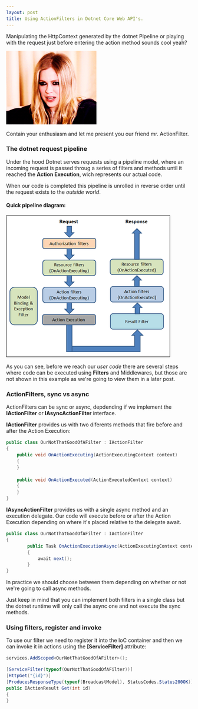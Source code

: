```yaml
---
layout: post
title: Using ActionFilters in Dotnet Core Web API's.
---
```



Manipulating the HttpContext generated by the dotnet Pipeline or playing with the request just before entering the action method sounds cool yeah?


![](https://raw.githubusercontent.com/jmolla31/jmolla31.github.io/master/images/avril-oh-yes.gif)

Contain your enthusiasm and let me present you our friend mr. ActionFilter.



### The dotnet request pipeline

Under the hood Dotnet serves requests using a pipeline model, where an incoming request is passed throug a series of filters and methods until it reached the **Action Execution**, wich represents our actual code. 

When our code is completed this pipeline is unrolled in reverse order until the request exists to the *outside world*.

#### Quick pipeline diagram:

![](https://raw.githubusercontent.com/jmolla31/jmolla31.github.io/master/images/dotnet_pipeline.png)


As you can see, before we reach our *user code* there are several steps where code can be executed using **Filters** and Middlewares, but those are not shown in this example as we're going to view them in a later post.



### ActionFilters, sync vs async

ActionFilters can be sync or async, depdending if we implement the **IActionFilter** or **IAsyncActionFilter** interface. 


**IActionFilter** provides us with two diferents methods that fire before and after the Action Execution:

```csharp
public class OurNotThatGoodOfAFilter : IActionFilter  
{  
    public void OnActionExecuting(ActionExecutingContext context)  
    {  
    }  

    public void OnActionExecuted(ActionExecutedContext context)  
    {  
    }  
}  
```

**IAsyncActionFilter** provides us with a single async method and an execution delegate. Our code will execute before or after the Action Execution depending on where it's placed relative to the delegate await.

```csharp
public class OurNotThatGoodOfAFilter : IActionFilter  
{  
        public Task OnActionExecutionAsync(ActionExecutingContext context, ActionExecutionDelegate next)
        {
            await next();
        } 
}  
```


In practice we should choose between them depending on whether or not we're going to call async methods.

Just keep in mind that you can implement both filters in a single class but the dotnet runtime will only call the async one and not execute the sync methods.


### Using filters, register and invoke

To use our filter we need to register it into the IoC container and then we can invoke it in actions using the **[ServiceFilter]** attribute:

```csharp
services.AddScoped<OurNotThatGoodOfAFilter>();
```

```csharp
[ServiceFilter(typeof(OurNotThatGoodOfAFilter))]
[HttpGet("{id}")]
[ProducesResponseType(typeof(BroadcastModel), StatusCodes.Status200OK)]
public IActionResult Get(int id)
{
}
```



